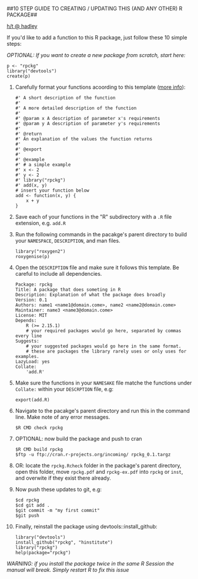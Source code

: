 ##10 STEP GUIDE TO CREATING / UPDATING THIS (AND ANY OTHER) R PACKAGE##

[h/t @ hadley](http://scholarship.rice.edu/bitstream/handle/1911/36084/r-packages.key.pdf?sequence=2)

If you'd like to add a function to this R package,
just follow these 10 simple steps:

_OPTIONAL: If you want to create a new package from scratch, start here:_

    p <- "rpckg"
    library("devtools")
    create(p)

1. Carefully format your functions acoording to this template ([more info](https://github.com/hadley/devtools/wiki/docs-function)):

    ```
    #' A short description of the function
    #'
    #' A more detailed description of the function
    #'
    #' @param x A description of parameter x's requirements
    #' @param y A description of parameter y's requirements
    #'
    #' @return
    #' An explanation of the values the function returns
    #'
    #' @export
    #'
    #' @example
    #' # a simple example
    #' x <- 2
    #' y <- 2
    #' library("rpckg")
    #' add(x, y)
    # insert your function below
    add <- function(x, y) {
        x + y
    }
    ```

2. Save each of your functions in the "R" subdirectory with a ``.R`` file extension, e.g. ``add.R``
3. Run the following commands in the pacakge's parent directory to build your ``NAMESPACE``, ``DESCRIPTION``, and man files.

    ```
    library("roxygen2")
    roxygenise(p)
    ```

4. Open the ``DESCRIPTION`` file and make sure it follows this template. Be careful to include all dependencies.

    ```
    Package: rpckg
    Title: A package that does someting in R
    Description: Explanation of what the package does broadly
    Version: 0.1
    Authors: name1 <name1@domain.come>, name2 <name2@domain.come>
    Maintainer: name3 <name3@domain.come>
    License: MIT
    Depends:
        R (>= 2.15.1)
        # your required packages would go here, separated by commas every line
    Suggests:
        # your suggested packages would go here in the same format.
        # these are packages the library rarely uses or only uses for examples.
    LazyLoad: yes
    Collate:
        'add.R'
    ```

5. Make sure the functions in your ``NAMESAKE`` file matche the functions under ``Collate:`` within your ``DESCRPTION`` file, e.g:
    ```
    export(add.R)
    ```
6. Navigate to the pacakge's parent directory and run this in the command line. Make note of any error messages.
    ```
    $R CMD check rpckg
    ```
7. OPTIONAL: now build the package and push to cran

    ```
    $R CMD build rpckg
    $ftp -u ftp://cran.r-projects.org/incoming/ rpckg_0.1.targz
    ```

8. OR: locate the ``rpckg.Rcheck`` folder in the package's parent directory,
   open this folder, move ``rpckg.pdf`` and ``rpckg-ex.pdf`` into ``rpckg`` or ``inst``,
   and overwite if they exist there already.

9. Now push these updates to git, e.g:

    ```
    $cd rpckg
    $cd git add .
    $git commit -m "my first commit"
    $git push
    ```

10. Finally, reinstall the package using devtools::install_github:

    ```
    library("devtools")
    install_github("rpckg", "hinstitute")
    library("rpckg")
    help(package="rpckg")
    ```

_WARNING: if you install the package twice in the same R Session the manual will break. Simply restart R to fix this issue_

